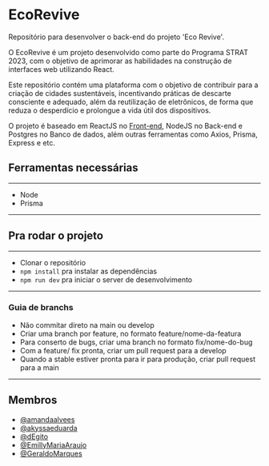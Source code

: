 # EcoRevive

Repositório para desenvolver o back-end do projeto 'Eco Revive'. <br>

O EcoRevive é um projeto desenvolvido como parte do Programa STRAT 2023, com o objetivo de aprimorar as habilidades na construção de interfaces web utilizando React. 

Este repositório contém uma plataforma com o objetivo de contribuir para a criação de cidades sustentáveis, incentivando práticas de descarte consciente e adequado, além da reutilização de eletrônicos, de forma que reduza o desperdício e prolongue a vida útil dos dispositivos.

O projeto é baseado em ReactJS no [Front-end](https://github.com/dEgito/EcoRevive), NodeJS no Back-end e Postgres no Banco de dados, além outras ferramentas como Axios, Prisma, Express e etc.

## Ferramentas necessárias

---

- Node
- Prisma

---

## Pra rodar o projeto

---

- Clonar o repositório
- `npm install` pra instalar as dependências
- `npm run dev` pra iniciar o server de desenvolvimento

---
### Guia de branchs

- Não commitar direto na main ou develop
- Criar uma branch por feature, no formato feature/nome-da-featura
- Para conserto de bugs, criar uma branch no formato fix/nome-do-bug
- Com a feature/ fix pronta, criar um pull request para a develop
- Quando a stable estiver pronta para ir para produção, criar pull request para a main

---

## Membros

- [@amandaalvees](https://github.com/amandaalvees) <br>
- [@akyssaeduarda](https://github.com/akyssaeduarda) <br>
- [@dEgito](https://github.com/dEgito) <br>
- [@EmillyMariaAraujo](https://github.com/EmillyMariaAraujo) <br>
- [@GeraldoMarques](https://github.com/GeraldoMarques) <br>
